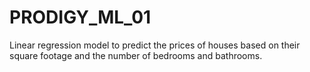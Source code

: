 # PRODIGY_ML_01
Linear regression model to predict the prices of houses based on their square footage and the number of bedrooms and bathrooms.
